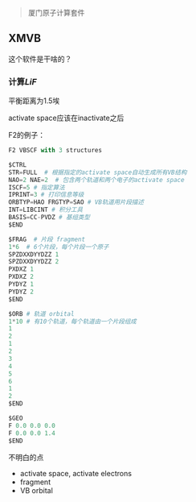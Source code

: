 
> 厦门原子计算套件

## XMVB
这个软件是干啥的？


### 计算$LiF$
平衡距离为1.5埃

activate space应该在inactivate之后

F2的例子：
```py
F2 VBSCF with 3 structures

$CTRL
STR=FULL  # 根据指定的activate space自动生成所有VB结构
NAO=2 NAE=2  # 包含两个轨道和两个电子的activate space
ISCF=5 # 指定算法
IPRINT=3 # 打印信息等级
ORBTYP=HAO FRGTYP=SAO # VB轨道用片段描述
INT=LIBCINT # 积分工具
BASIS=CC-PVDZ # 基组类型
$END

$FRAG  # 片段 fragment
1*6  # 6个片段，每个片段一个原子
SPZDXXDYYDZZ 1
SPZDXXDYYDZZ 2
PXDXZ 1
PXDXZ 2
PYDYZ 1
PYDYZ 2
$END

$ORB # 轨道 orbital
1*10 # 有10个轨道，每个轨道由一个片段组成
1
2
1
2
3
4
5
6
1
2
$END

$GEO
F 0.0 0.0 0.0
F 0.0 0.0 1.4
$END
```
不明白的点
- activate space, activate electrons
- fragment
- VB orbital